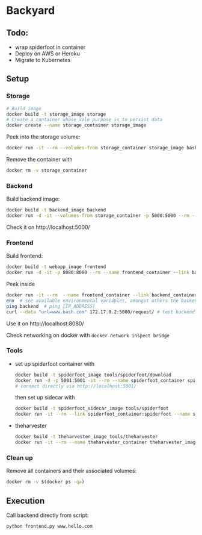 # Backyard


## Todo:
- wrap spiderfoot in container
- Deploy on AWS or Heroku
- Migrate to Kubernetes


## Setup

### Storage
```bash
# Build image
docker build -t storage_image storage
# Create a container whose sole purpose is to persist data
docker create --name storage_container storage_image
```

Peek into the storage volume:
```bash
docker run -it --rm --volumes-from storage_container storage_image bash
```

Remove the container with
```bash
docker rm -v storage_container
```

### Backend
Build backend image:
```bash
docker build -t backend_image backend
docker run -d -it --volumes-from storage_container -p 5000:5000 --rm --name backend_container backend_image
```
Check it on http://localhost:5000/


### Frontend
Build frontend:
```bash
docker build -t webapp_image frontend
docker run -d -it -p 8080:8080 --rm --name frontend_container --link backend_container:backend webapp_image
```

Peek inside
```bash
docker run -it --rm  --name frontend_container --link backend_container:backend webapp_image bash
env  # see available environmental variables, amongst others the backend info
ping backend  # ping [IP_ADDRESS]
curl --data "url=www.bash.com" 172.17.0.2:5000/request/ # test backend
```
Use it on http://localhost:8080/

Check networking on docker with `docker network inspect bridge`


### Tools
* set up spiderfoot container with
  ```bash
  docker build -t spiderfoot_image tools/spiderfoot/download
  docker run -d -p 5001:5001 -it --rm --name spiderfoot_container spiderfoot_image
  # connect directly via http://localhost:5001/
  ```
  then set up sidecar with
  ```bash
  docker build -t spiderfoot_sidecar_image tools/spiderfoot
  docker run -it --rm --link spiderfoot_container:spiderfoot --name spiderfoot_sidecar spiderfoot_sidecar_image
  ```
* theharvester
  ```bash
  docker build -t theharvester_image tools/theharvester
  docker run -it --rm --name theharvester_container theharvester_image theharvester -d microsoft.com -b google
  ```

### Clean up
Remove all containers and their associated volumes:
```bash
docker rm -v $(docker ps -qa)
```


## Execution
Call backend directly from script:
```bash
python frontend.py www.hello.com
```
